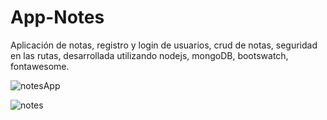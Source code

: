 # App-Notes
Aplicación de notas, registro y login de usuarios, crud de notas, seguridad en las rutas, desarrollada utilizando nodejs, mongoDB, bootswatch, fontawesome.

![notesApp](https://user-images.githubusercontent.com/29615549/63889182-1a080c80-c9a6-11e9-8093-02a93bae6a31.jpg)

![notes](https://user-images.githubusercontent.com/29615549/63889783-4d976680-c9a7-11e9-8251-a5a777810344.jpg)

